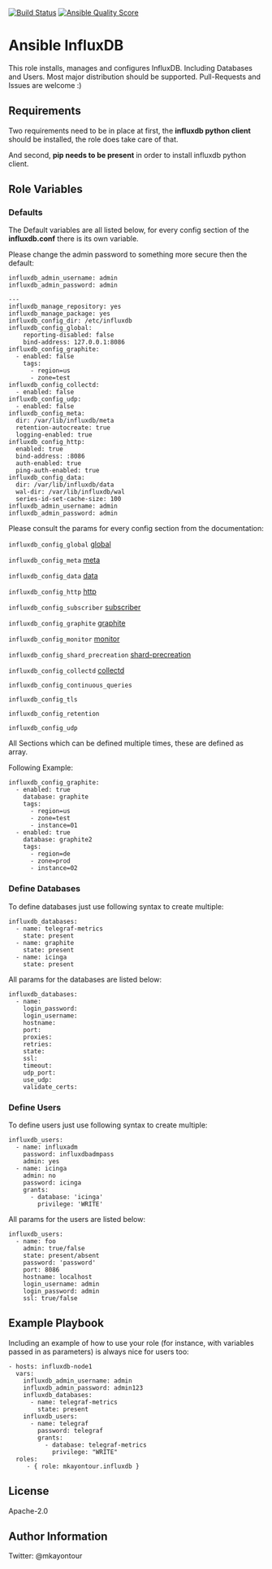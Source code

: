 [![Build Status](https://www.travis-ci.com/Bbertatum/ansible-influxdb.svg?branch=master)](https://www.travis-ci.com/Bbertatum/ansible-influxdb)
[![Ansible Quality Score](https://img.shields.io/ansible/quality/50067?label=role%20quality)](https://galaxy.ansible.com/mkayontour/influxdb)

Ansible InfluxDB
=========

This role installs, manages and configures InfluxDB. Including Databases and Users. Most major distribution should be supported.
Pull-Requests and Issues are welcome :)

Requirements
------------

Two requirements need to be in place at first, the **influxdb python client** should be installed, the role does take care of that.


And second, **pip needs to be present** in order to install influxdb python client.

Role Variables
--------------

### Defaults

The Default variables are all listed below, for every config section of the
**influxdb.conf** there is its own variable.

Please change the admin password to something more secure then the default:

```
influxdb_admin_username: admin
influxdb_admin_password: admin
```

```
---
influxdb_manage_repository: yes
influxdb_manage_package: yes
influxdb_config_dir: /etc/influxdb
influxdb_config_global:
    reporting-disabled: false
    bind-address: 127.0.0.1:8086
influxdb_config_graphite:
  - enabled: false
    tags:
      - region=us
      - zone=test
influxdb_config_collectd:
  - enabled: false
influxdb_config_udp:
  - enabled: false
influxdb_config_meta:
  dir: /var/lib/influxdb/meta
  retention-autocreate: true
  logging-enabled: true
influxdb_config_http:
  enabled: true
  bind-address: :8086
  auth-enabled: true
  ping-auth-enabled: true
influxdb_config_data:
  dir: /var/lib/influxdb/data
  wal-dir: /var/lib/influxdb/wal
  series-id-set-cache-size: 100
influxdb_admin_username: admin
influxdb_admin_password: admin
```

Please consult the params for every config section from the documentation:

`influxdb_config_global` [global](https://docs.influxdata.com/influxdb/v1.8/administration/config/#global-settings)

`influxdb_config_meta` [meta](https://docs.influxdata.com/influxdb/v1.8/administration/config/#meta)

`influxdb_config_data` [data](https://docs.influxdata.com/influxdb/v1.8/administration/config/#data)

`influxdb_config_http` [http](https://docs.influxdata.com/influxdb/v1.8/administration/config/#http)

`influxdb_config_subscriber` [subscriber](https://docs.influxdata.com/influxdb/v1.8/administration/config/#subscriber)

`influxdb_config_graphite` [graphite](https://docs.influxdata.com/influxdb/v1.8/administration/config/#graphite)

`influxdb_config_monitor` [monitor](https://docs.influxdata.com/influxdb/v1.8/administration/config/#monitor)

`influxdb_config_shard_precreation` [shard-precreation](https://docs.influxdata.com/influxdb/v1.8/administration/config/#shard-precreation)

`influxdb_config_collectd` [collectd](https://docs.influxdata.com/influxdb/v1.8/administration/config/#collectd)

`influxdb_config_continuous_queries`

`influxdb_config_tls`

`influxdb_config_retention`

`influxdb_config_udp`


All Sections which can be defined multiple times, these are defined as array.

Following Example:
```
influxdb_config_graphite:
  - enabled: true
    database: graphite
    tags:
      - region=us
      - zone=test
      - instance=01
  - enabled: true
    database: graphite2
    tags:
      - region=de
      - zone=prod
      - instance=02
```

### Define Databases

To define databases just use following syntax to create multiple:
```
influxdb_databases:
  - name: telegraf-metrics
    state: present
  - name: graphite
    state: present
  - name: icinga
    state: present
```

All params for the databases are listed below:

```
influxdb_databases:
  - name:
    login_password:
    login_username:
    hostname:
    port:
    proxies:
    retries:
    state:
    ssl:
    timeout:
    udp_port:
    use_udp:
    validate_certs:

```

### Define Users

To define users just use following syntax to create multiple:
```
influxdb_users:
  - name: influxadm
    password: influxdbadmpass
    admin: yes
  - name: icinga
    admin: no
    password: icinga
    grants:
      - database: 'icinga'
        privilege: 'WRITE'
```
All params for the users are listed below:

```
influxdb_users:
  - name: foo
    admin: true/false
    state: present/absent
    password: 'password'
    port: 8086
    hostname: localhost
    login_username: admin
    login_password: admin
    ssl: true/false
```



Example Playbook
----------------

Including an example of how to use your role (for instance, with variables passed in as parameters) is always nice for users too:

    - hosts: influxdb-node1
      vars:
        influxdb_admin_username: admin
        influxdb_admin_password: admin123
        influxdb_databases:
          - name: telegraf-metrics
            state: present
        influxdb_users:
          - name: telegraf
            password: telegraf
            grants:
              - database: telegraf-metrics
                privilege: "WRITE"
      roles:
         - { role: mkayontour.influxdb }

License
-------

Apache-2.0

Author Information
------------------

Twitter: @mkayontour
